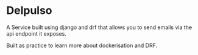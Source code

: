 # Delpulso

A Service built using django and drf that allows you to send emails via the api endpoint it exposes.

Built as practice to learn more about dockerisation and DRF.
